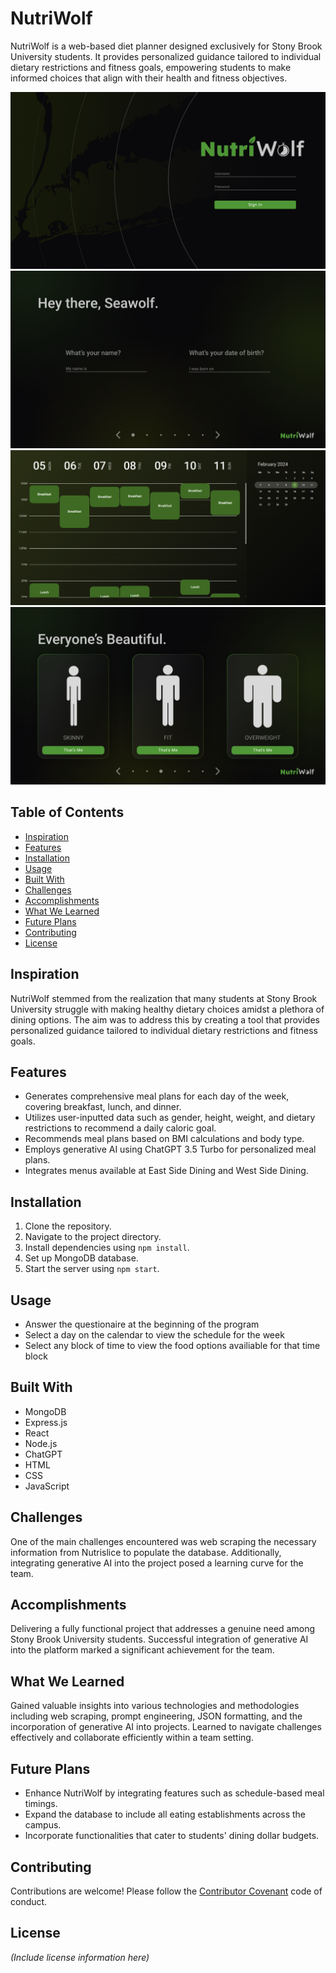 # NutriWolf

NutriWolf is a web-based diet planner designed exclusively for Stony Brook University students. It provides personalized guidance tailored to individual dietary restrictions and fitness goals, empowering students to make informed choices that align with their health and fitness objectives.

![alt text](https://github.com/moinakdas/FitWolves/blob/main/FitWolvesSample1.png?raw=true)
![alt text](https://github.com/moinakdas/FitWolves/blob/main/FitWolvesSample2.png?raw=true)
![alt text](https://github.com/moinakdas/FitWolves/blob/main/FitWolvesSample3.png?raw=true)
![alt text](https://github.com/moinakdas/FitWolves/blob/main/FitWolvesSample4.png?raw=true)


## Table of Contents
- [Inspiration](#inspiration)
- [Features](#features)
- [Installation](#installation)
- [Usage](#usage)
- [Built With](#built-with)
- [Challenges](#challenges)
- [Accomplishments](#accomplishments)
- [What We Learned](#what-we-learned)
- [Future Plans](#future-plans)
- [Contributing](#contributing)
- [License](#license)

## Inspiration
NutriWolf stemmed from the realization that many students at Stony Brook University struggle with making healthy dietary choices amidst a plethora of dining options. The aim was to address this by creating a tool that provides personalized guidance tailored to individual dietary restrictions and fitness goals.

## Features
- Generates comprehensive meal plans for each day of the week, covering breakfast, lunch, and dinner.
- Utilizes user-inputted data such as gender, height, weight, and dietary restrictions to recommend a daily caloric goal.
- Recommends meal plans based on BMI calculations and body type.
- Employs generative AI using ChatGPT 3.5 Turbo for personalized meal plans.
- Integrates menus available at East Side Dining and West Side Dining.

## Installation
1. Clone the repository.
2. Navigate to the project directory.
3. Install dependencies using `npm install`.
4. Set up MongoDB database.
5. Start the server using `npm start`.

## Usage
- Answer the questionaire at the beginning of the program
- Select a day on the calendar to view the schedule for the week
- Select any block of time to view the food options availiable for that time block

## Built With
- MongoDB
- Express.js
- React
- Node.js
- ChatGPT
- HTML
- CSS
- JavaScript

## Challenges
One of the main challenges encountered was web scraping the necessary information from Nutrislice to populate the database. Additionally, integrating generative AI into the project posed a learning curve for the team.

## Accomplishments
Delivering a fully functional project that addresses a genuine need among Stony Brook University students. Successful integration of generative AI into the platform marked a significant achievement for the team.

## What We Learned
Gained valuable insights into various technologies and methodologies including web scraping, prompt engineering, JSON formatting, and the incorporation of generative AI into projects. Learned to navigate challenges effectively and collaborate efficiently within a team setting.

## Future Plans
- Enhance NutriWolf by integrating features such as schedule-based meal timings.
- Expand the database to include all eating establishments across the campus.
- Incorporate functionalities that cater to students' dining dollar budgets.

## Contributing
Contributions are welcome! Please follow the [Contributor Covenant](https://www.contributor-covenant.org/) code of conduct.

## License
*(Include license information here)*
